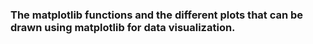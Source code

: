 ### The matplotlib functions and the different plots that can be drawn using matplotlib for data visualization.
